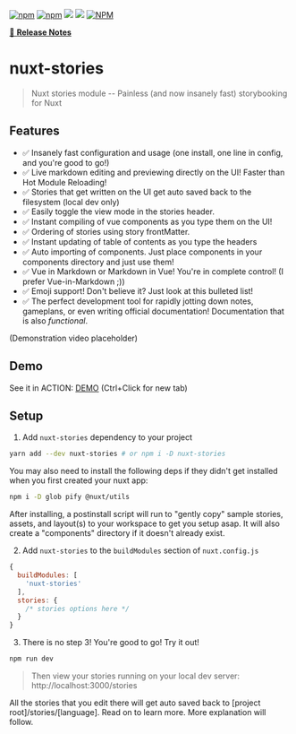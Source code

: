 [![npm](https://img.shields.io/npm/v/nuxt-stories)](https://www.npmjs.com/package/nuxt-stories)
[![npm](https://img.shields.io/npm/dt/nuxt-stories)](https://www.npmjs.com/package/nuxt-stories)
[![](https://gitlab.com/richardeschloss/nuxt-stories/badges/master/pipeline.svg)](https://gitlab.com/richardeschloss/nuxt-stories)
[![](https://gitlab.com/richardeschloss/nuxt-stories/badges/master/coverage.svg)](https://gitlab.com/richardeschloss/nuxt-stories)
[![NPM](https://img.shields.io/npm/l/nuxt-stories)](https://github.com/richardeschloss/nuxt-stories/blob/development/LICENSE)

[📖 **Release Notes**](https://github.com/richardeschloss/nuxt-stories/blob/master/CHANGELOG.md)

# nuxt-stories

> Nuxt stories module -- Painless (and now insanely fast) storybooking for Nuxt

## Features
* ✅ Insanely fast configuration and usage (one install, one line in config, and you're good to go!)
* ✅ Live markdown editing and previewing directly on the UI! Faster than Hot Module Reloading!
* ✅ Stories that get written on the UI get auto saved back to the filesystem (local dev only)
* ✅ Easily toggle the view mode in the stories header.
* ✅ Instant compiling of vue components as you type them on the UI!
* ✅ Ordering of stories using story frontMatter.
* ✅ Instant updating of table of contents as you type the headers
* ✅ Auto importing of components. Just place components in your components directory and just use them!
* ✅ Vue in Markdown or Markdown in Vue! You're in complete control! (I prefer Vue-in-Markdown ;))
* ✅ Emoji support! Don't believe it? Just look at this bulleted list!
* ✅ The perfect development tool for rapidly jotting down notes, gameplans, or even writing official documentation! Documentation that is also *functional*. 

(Demonstration video placeholder)

## Demo
See it in ACTION: [DEMO](https://nuxt-stories.netlify.com) (Ctrl+Click for new tab)

## Setup

1. Add `nuxt-stories` dependency to your project

```bash
yarn add --dev nuxt-stories # or npm i -D nuxt-stories
```

You may also need to install the following deps if they didn't get installed when you first created your nuxt app:

```bash
npm i -D glob pify @nuxt/utils
```

After installing, a postinstall script will run to "gently copy" sample stories, assets, and layout(s) to your workspace to get you setup asap.  It will also create a "components" directory if it doesn't already exist.

2. Add `nuxt-stories` to the `buildModules` section of `nuxt.config.js`

```js
{
  buildModules: [
    'nuxt-stories'
  ],
  stories: {
    /* stories options here */
  }
}
```

3. There is no step 3! You're good to go! Try it out!

```bash
npm run dev
```

> Then view your stories running on your local dev server: http://localhost:3000/stories

All the stories that you edit there will get auto saved back to [project root]/stories/[language]. Read on to learn more. More explanation will follow.
